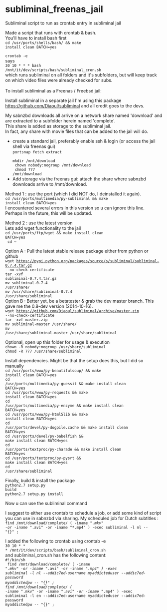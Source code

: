 subliminal_freenas_jail
=======================

Subliminal script to run as crontab entry in subliminal jail<br>

Made a script that runs with crontab & bash.<br>
You'll have to install bash first<br>
<code>cd /usr/ports/shells/bash/ && make install clean BATCH=yes</code>

<code>crontab -e</code><br>
says<br>
<code>30 10 * * * bash /mnt/it/dev/scripts/bash/subliminal_cron.sh</code><br>
which runs subliminal on all folders and it's subfolders, but will keep track on which video files were already checked for subs.<br>
<br>
To install subliminal as a Freenas / Freebsd jail:

Install subliminal in a separate jail
I'm using this package <url>https://github.com/Diaoul/subliminal</url> and all credit goes to the devs.

My sabnzbd downloads all arrive on a network share named 'download' and are extracted to a subfolder herein named 'complete'.<br>
This share is added as storage to the subliminal jail.<br>
In fact, any share with movie files that can be added to the jail will do.<br>

- create a standard jail, preferably enable ssh & login (or access the jail shell via freenas gui)<br>
<code>portsnap fetch extract<br>
mkdir /mnt/download<br>
chown nobody:nogroup /mnt/download<br>
chmod 777 /mnt/download</code><br>
- Add storage via the freenas gui: attach the share where sabnzbd downloads arrive to /mnt/download.<br>

Method 1 : use the port (which I did NOT do, I deinstalled it again).<br>
<code>cd /usr/ports/multimedia/py-subliminal && make install clean BATCH=yes</code><br>
I encountered several errors in this version so u can ignore this line.<br>
Perhaps in the future, this will be updated.<br>

Method 2 : use the latest version<br>
Lets add wget functionality to the jail<br>
<code>cd /usr/ports/ftp/wget && make install clean BATCH=yes<br>
cd ~</code><br>

Option A : Pull the latest stable release package either from python or github<br>
<code>wget https://pypi.python.org/packages/source/s/subliminal/subliminal-0.7.4.tar.gz --no-check-certificate</code><br>
<code>tar -xvf subliminal-0.7.4.tar.gz</code><br>
<code>mv subliminal-0.7.4 /usr/share/</code><br>
<code>mv /usr/share/subliminal-0.7.4 /usr/share/subliminal</code><br>
Option B : Better yet, be a betatester & grab the dev master branch. This gave me the 0.8-dev version (2014-10-16).<br>
<code>wget https://github.com/Diaoul/subliminal/archive/master.zip --no-check-certificate</code><br>
<code>tar -xvf master.zip</code><br>
<code>mv subliminal-master /usr/share/</code><br>
<code>mv /usr/share/subliminal-master /usr/share/subliminal</code><br>

Optional, open up this folder for usage & execution<br>
<code>chown -R nobody:nogroup /usr/share/subliminal</code><br>
<code>chmod -R 777 /usr/share/subliminal</code><br>

Install dependencies. Might be that the setup does this, but I did so manually<br>
<code>cd /usr/ports/www/py-beautifulsoup/ && make install clean BATCH=yes</code><br>
<code>cd /usr/ports/multimedia/py-guessit && make install clean BATCH=yes</code><br>
<code>cd /usr/ports/www/py-requests && make install clean BATCH=yes</code><br>
<code>cd /usr/ports/multimedia/py-enzyme && make install clean BATCH=yes</code><br>
<code>cd /usr/ports/www/py-html5lib && make install clean BATCH=yes</code><br>
<code>cd /usr/ports/devel/py-dogpile.cache && make install clean BATCH=yes</code><br>
<code>cd /usr/ports/devel/py-babelfish && make install clean BATCH=yes</code><br>
<code>cd /usr/ports/textproc/py-charade && make install clean BATCH=yes</code><br>
<code>cd /usr/ports/textproc/py-pysrt && make install clean BATCH=yes</code><br>
<code>cd /usr/share/subliminal</code><br>


Finally, build & install the package<br>
<code>python2.7 setup.py build</code><br>
<code>python2.7 setup.py install</code><br>

Now u can use the subliminal command<br>

I suggest to either use crontab to schedule a job, or add some kind of script you can use in sabnzbd via sharing.
My scheduled job for Dutch subtitles :<br>
<code>find /mnt/download/complete/ \( -iname "*.mkv" -or -iname "*.avi" -or -iname "*.mp4" \) -exec subliminal -l nl -- "{}" \;</code><br>

I added the following to crontab using crontab -e<br>
<code>30 10 * * * /mnt/it/dev/scripts/bash/subliminal_cron.sh</code><br>
and subliminal_cron.sh has the following content:<br>
<code>#!/bin/sh</code><br>
<code>
find /mnt/download/complete/ \( -iname "*.mkv" -or -iname "*.avi" -or -iname "*.mp4" \) -exec subliminal -l nl
--addic7ed-username myaddicteduser --addic7ed-password myaddictedpw -- "{}" \;</code><br>
<code>find /mnt/download/complete/ \( -iname "*.mkv" -or -iname "*.avi" -or -iname "*.mp4" \) -exec subliminal -l en
--addic7ed-username myaddicteduser --addic7ed-password myaddictedpw -- "{}" \;</code><br>

